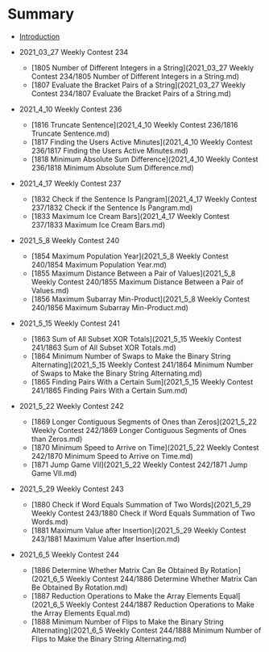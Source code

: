 # Summary

* [Introduction](README.md)

* 2021_03_27 Weekly Contest 234
   * [1805 Number of Different Integers in a String](2021_03_27 Weekly Contest 234/1805 Number of Different Integers in a String.md)
   * [1807 Evaluate the Bracket Pairs of a String](2021_03_27 Weekly Contest 234/1807 Evaluate the Bracket Pairs of a String.md)

* 2021_4_10 Weekly Contest 236
   * [1816 Truncate Sentence](2021_4_10 Weekly Contest 236/1816 Truncate Sentence.md)
   * [1817 Finding the Users Active Minutes](2021_4_10 Weekly Contest 236/1817 Finding the Users Active Minutes.md)
   * [1818 Minimum Absolute Sum Difference](2021_4_10 Weekly Contest 236/1818 Minimum Absolute Sum Difference.md)

* 2021_4_17 Weekly Contest 237
   * [1832 Check if the Sentence Is Pangram](2021_4_17 Weekly Contest 237/1832 Check if the Sentence Is Pangram.md)
   * [1833 Maximum Ice Cream Bars](2021_4_17 Weekly Contest 237/1833 Maximum Ice Cream Bars.md)

* 2021_5_8 Weekly Contest 240
   * [1854 Maximum Population Year](2021_5_8 Weekly Contest 240/1854 Maximum Population Year.md)
   * [1855 Maximum Distance Between a Pair of Values](2021_5_8 Weekly Contest 240/1855 Maximum Distance Between a Pair of Values.md)
   * [1856 Maximum Subarray Min-Product](2021_5_8 Weekly Contest 240/1856 Maximum Subarray Min-Product.md)

* 2021_5_15 Weekly Contest 241
   * [1863 Sum of All Subset XOR Totals](2021_5_15 Weekly Contest 241/1863 Sum of All Subset XOR Totals.md)
   * [1864 Minimum Number of Swaps to Make the Binary String Alternating](2021_5_15 Weekly Contest 241/1864 Minimum Number of Swaps to Make the Binary String Alternating.md)
   * [1865 Finding Pairs With a Certain Sum](2021_5_15 Weekly Contest 241/1865 Finding Pairs With a Certain Sum.md)

* 2021_5_22 Weekly Contest 242
   * [1869 Longer Contiguous Segments of Ones than Zeros](2021_5_22 Weekly Contest 242/1869 Longer Contiguous Segments of Ones than Zeros.md)
   * [1870 Minimum Speed to Arrive on Time](2021_5_22 Weekly Contest 242/1870 Minimum Speed to Arrive on Time.md)
   * [1871 Jump Game VII](2021_5_22 Weekly Contest 242/1871 Jump Game VII.md)

* 2021_5_29 Weekly Contest 243
   * [1880 Check if Word Equals Summation of Two Words](2021_5_29 Weekly Contest 243/1880 Check if Word Equals Summation of Two Words.md)
   * [1881 Maximum Value after Insertion](2021_5_29 Weekly Contest 243/1881 Maximum Value after Insertion.md)

* 2021_6_5 Weekly Contest 244
   * [1886 Determine Whether Matrix Can Be Obtained By Rotation](2021_6_5 Weekly Contest 244/1886 Determine Whether Matrix Can Be Obtained By Rotation.md)
   * [1887 Reduction Operations to Make the Array Elements Equal](2021_6_5 Weekly Contest 244/1887 Reduction Operations to Make the Array Elements Equal.md)
   * [1888 Minimum Number of Flips to Make the Binary String Alternating](2021_6_5 Weekly Contest 244/1888 Minimum Number of Flips to Make the Binary String Alternating.md)
